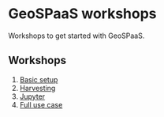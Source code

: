 # GeoSPaaS workshops

Workshops to get started with GeoSPaaS.

## Workshops

1. [Basic setup](./01_setup.md)
2. [Harvesting](./02_harvesting.md)
3. [Jupyter](./03_jupyter.md)
4. [Full use case](./04_use_case.md)
